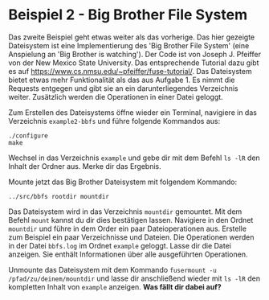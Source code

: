 # Beispiel 2 - Big Brother File System

Das zweite Beispiel geht etwas weiter als das vorherige. Das hier gezeigte Dateisystem ist eine Implementierung des 'Big Brother File System' (eine Anspielung an 'Big Brother is watching'). Der Code ist von Joseph J. Pfeiffer von der New Mexico State University. Das entsprechende Tutorial dazu gibt es auf https://www.cs.nmsu.edu/~pfeiffer/fuse-tutorial/.
Das Dateisystem bietet etwas mehr Funktionalität als das aus Aufgabe 1. Es nimmt die Requests entgegen und gibt sie an ein darunterliegendes Verzeichnis weiter. Zusätzlich werden die Operationen in einer Datei geloggt.

Zum Erstellen des Dateisystems öffne wieder ein Terminal, navigiere in das Verzeichnis `example2-bbfs` und führe folgende Kommandos aus:
```
./configure
make
```

Wechsel in das Verzeichnis `example` und gebe dir mit dem Befehl `ls -lR` den Inhalt der Ordner aus. Merke dir das Ergebnis.

Mounte jetzt das Big Brother Dateisystem mit folgendem Kommando:
```
../src/bbfs rootdir mountdir
```

Das Dateisystem wird in das Verzeichnis `mountdir` gemountet. Mit dem Befehl `mount` kannst du dir dies bestätigen lassen.
Navigiere in den Ordnet `mountdir` und führe in dem Order ein paar Dateioperationen aus. Erstelle zum Beispiel ein paar Verzeichnisse und Dateien. Die Operationen werden in der Datei `bbfs.log` im Ordnet `example` geloggt. Lasse dir die Datei anzeigen. Sie enthält Informationen über alle ausgeführten Operationen.

Unmounte das Dateisystem mit dem Kommando `fusermount -u /pfad/zu/deinem/mountdir` und lasse dir anschließend wieder mit `ls -lR` den kompletten Inhalt von `example` anzeigen. 
**Was fällt dir dabei auf?**
